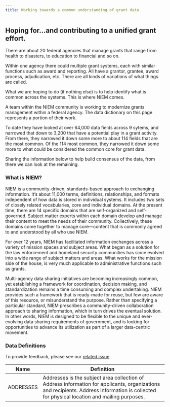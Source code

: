```yaml
---
title: Working towards a common understanding of grant data
---
```


## Hoping for…and contributing to a unified grant effort.

There are about 20 federal agencies that manage grants that range from health to disasters, to education to financial and so on. 

Within one agency there could multiple grant systems, each with similar functions such as award and reporting. All have a grantor, grantee, award process, adjudication, etc. There are all kinds of variations of what things are called. 

What we are hoping to do (if nothing else) is to help identify what is common across the systems. This is where NIEM comes.

A team within the NIEM community is working to modernize grants management within a federal agency. The data dictionary on this page represents a portion of their work. 

To date they have looked at over 64,000 data fields across 9 sytems, and narrowed that down to 3,200 that have a potential play in a grant activity. From there, they narrowed it down some more to about 114 fields that are the most common. Of the 114 most common, they narrowed it down some more to what could be considered the common core for grant data.

Sharing the information below to help build consensus of the data, from there we can look at the remaining.

### What is NIEM?
NIEM is a community-driven, standards-based approach to exchanging information. It’s about 11,000 terms, definitions, relationships, and formats independent of how data is stored in individual systems. It includes two sets of closely related vocabularies, core and individual domains. At the present time, there are 14 specific domains that are self-organized and self-governed. Subject matter experts within each domain develop and manage their content to meet the needs of their community. Collectively, these domains come together to manage core—content that is commonly agreed to and understood by all who use NIEM. 

For over 12 years, NIEM has facilitated information exchanges across a variety of mission spaces and subject areas. What began as a solution for the law enforcement and homeland security communities has since evolved into a wide range of subject matters and areas. What works for the mission side of the house, is very much applicable to administrative functions such as grants.

Multi-agency data sharing initiatives are becoming increasingly common, yet establishing a framework for coordination, decision making, and standardization remains a time consuming and complex undertaking.  NIEM provides such a framework that is ready-made for reuse, but few are aware of this resource, or misunderstand the purpose.  Rather than specifying a particular standard, NIEM prescribes a community-driven collaboration approach to sharing information, which in turn drives the eventual solution.  In other words, NIEM is designed to be flexible to the unique and ever-evolving data sharing requirements of government, and is looking for opportunities to advance its utilization as part of a larger data-centric movement.  

### Data Definitions 
<p>To provide feedback, please see our <a href="https://github.com/NIEM/NIEM.github.io/issues/39 " title="provide feedback">related issue</a>.</p>

|Name |Definition|
|-----|----------|
|ADDRESSES|Addresses is the subject area collection of Address information for applicants, organizations and recipients.  Address information is collected for physical location and mailing purposes.|


